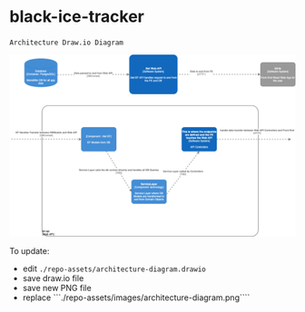 # black-ice-tracker

``Architecture Draw.io Diagram``

![Application Map in progress](./repo-assets/images/architecture-diagram.png)

To update:
- edit ```./repo-assets/architecture-diagram.drawio``` 
- save draw.io file 
- save new PNG file
- replace ```./repo-assets/images/architecture-diagram.png````